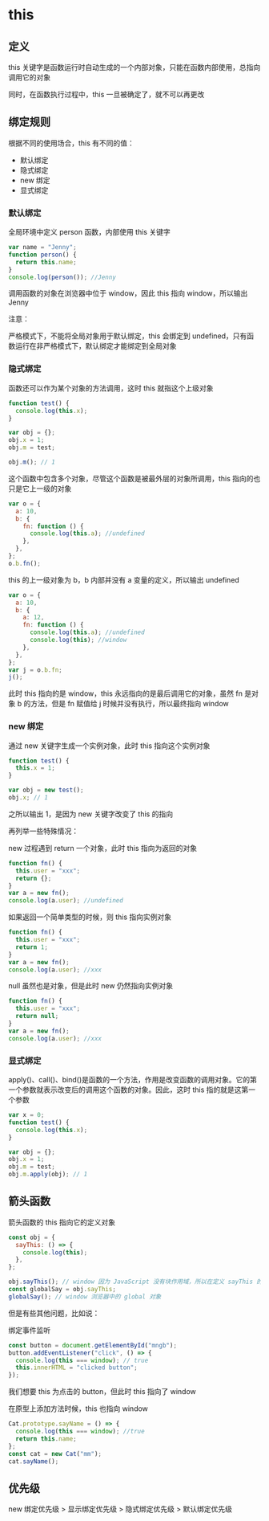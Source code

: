 # this

## 定义

this 关键字是函数运行时自动生成的一个内部对象，只能在函数内部使用，总指向调用它的对象

同时，在函数执行过程中，this 一旦被确定了，就不可以再更改

## 绑定规则

根据不同的使用场合，this 有不同的值：

- 默认绑定
- 隐式绑定
- new 绑定
- 显式绑定

### 默认绑定

全局环境中定义 person 函数，内部使用 this 关键字

```js
var name = "Jenny";
function person() {
  return this.name;
}
console.log(person()); //Jenny
```

调用函数的对象在浏览器中位于 window，因此 this 指向 window，所以输出 Jenny

注意：

严格模式下，不能将全局对象用于默认绑定，this 会绑定到 undefined，只有函数运行在非严格模式下，默认绑定才能绑定到全局对象

### 隐式绑定

函数还可以作为某个对象的方法调用，这时 this 就指这个上级对象

```js
function test() {
  console.log(this.x);
}

var obj = {};
obj.x = 1;
obj.m = test;

obj.m(); // 1
```

这个函数中包含多个对象，尽管这个函数是被最外层的对象所调用，this 指向的也只是它上一级的对象

```js
var o = {
  a: 10,
  b: {
    fn: function () {
      console.log(this.a); //undefined
    },
  },
};
o.b.fn();
```

this 的上一级对象为 b，b 内部并没有 a 变量的定义，所以输出 undefined

```js
var o = {
  a: 10,
  b: {
    a: 12,
    fn: function () {
      console.log(this.a); //undefined
      console.log(this); //window
    },
  },
};
var j = o.b.fn;
j();
```

此时 this 指向的是 window，this 永远指向的是最后调用它的对象，虽然 fn 是对象 b 的方法，但是 fn 赋值给 j 时候并没有执行，所以最终指向 window

### new 绑定

通过 new 关键字生成一个实例对象，此时 this 指向这个实例对象

```js
function test() {
  this.x = 1;
}

var obj = new test();
obj.x; // 1
```

之所以输出 1，是因为 new 关键字改变了 this 的指向

再列举一些特殊情况：

new 过程遇到 return 一个对象，此时 this 指向为返回的对象

```js
function fn() {
  this.user = "xxx";
  return {};
}
var a = new fn();
console.log(a.user); //undefined
```

如果返回一个简单类型的时候，则 this 指向实例对象

```js
function fn() {
  this.user = "xxx";
  return 1;
}
var a = new fn();
console.log(a.user); //xxx
```

null 虽然也是对象，但是此时 new 仍然指向实例对象

```js
function fn() {
  this.user = "xxx";
  return null;
}
var a = new fn();
console.log(a.user); //xxx
```

### 显式绑定

apply()、call()、bind()是函数的一个方法，作用是改变函数的调用对象。它的第一个参数就表示改变后的调用这个函数的对象。因此，这时 this 指的就是这第一个参数

```js
var x = 0;
function test() {
  console.log(this.x);
}

var obj = {};
obj.x = 1;
obj.m = test;
obj.m.apply(obj); // 1
```

## 箭头函数

箭头函数的 this 指向它的定义对象

```js
const obj = {
  sayThis: () => {
    console.log(this);
  },
};

obj.sayThis(); // window 因为 JavaScript 没有块作用域，所以在定义 sayThis 的时候，里面的 this 就绑到 window 上去了
const globalSay = obj.sayThis;
globalSay(); // window 浏览器中的 global 对象
```

但是有些其他问题，比如说：

绑定事件监听

```js
const button = document.getElementById("mngb");
button.addEventListener("click", () => {
  console.log(this === window); // true
  this.innerHTML = "clicked button";
});
```

我们想要 this 为点击的 button，但此时 this 指向了 window

在原型上添加方法时候，this 也指向 window

```js
Cat.prototype.sayName = () => {
  console.log(this === window); //true
  return this.name;
};
const cat = new Cat("mm");
cat.sayName();
```

## 优先级

new 绑定优先级 > 显示绑定优先级 > 隐式绑定优先级 > 默认绑定优先级
